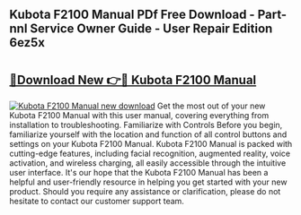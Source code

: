 ## Kubota F2100 Manual PDf Free Download - Part-nnl Service Owner Guide - User Repair Edition 6ez5x

# <h2><a href="http://bc9519.oget.top/?id=Kubota+F2100+Manual">🔗Download New 👉🔴 Kubota F2100 Manual</a></h2>

[![Kubota F2100 Manual new download](https://i.imgur.com/5g1atiW.png)](http://bc9519.oget.top/?id=Kubota+F2100+Manual)
Get the most out of your new Kubota F2100 Manual with this user manual, covering everything from installation to troubleshooting. Familiarize with Controls Before you begin, familiarize yourself with the location and function of all control buttons and settings on your Kubota F2100 Manual. Kubota F2100 Manual is packed with cutting-edge features, including facial recognition, augmented reality, voice activation, and wireless charging, all easily accessible through the intuitive user interface. It's our hope that the Kubota F2100 Manual has been a helpful and user-friendly resource in helping you get started with your new product. Should you require any assistance or clarification, please do not hesitate to contact our customer support team.
